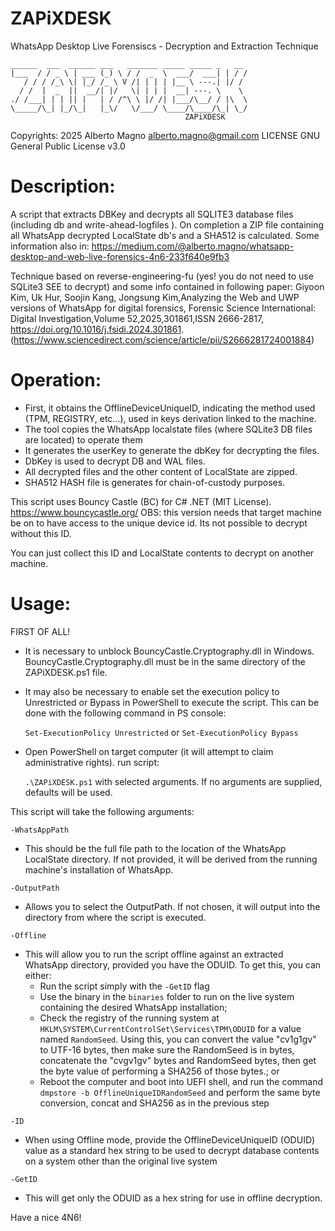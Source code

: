 # ZAPiXDESK
WhatsApp Desktop Live Forensiscs - Decryption and Extraction Technique

```
______  ___  ______ ___   _______ _____ _____ _   __
|___  / / _ \ | ___ (_) \ / /  _  \  ___/  ___| | / /
   / / / /_\ \| |_/ /_ \ V /| | | | |__ \ ---.| |/ /
  / /  |  _  ||  __/| |/   \| | | |  __| ---. \    \  
./ /___| | | || |   | / /^\ \ |/ /| |___/\__/ / |\  \
\_____/\_| |_/\_|   |_\/   \/___/ \____/\____/\_| \_/
                                       ZAPiXDESK
```
                                       
Copyrights: 2025 Alberto Magno <alberto.magno@gmail.com> 
LICENSE GNU General Public License v3.0

# Description: 
A script that extracts DBKey and decrypts all SQLITE3 database files (including db and write-ahead-logfiles ). 
On completion a ZIP file containing all WhatsApp  decrypted LocalState db's and a SHA512 is calculated.
Some information also in: https://medium.com/@alberto.magno/whatsapp-desktop-and-web-live-forensics-4n6-233f640e9fb3

Technique based on reverse-engineering-fu (yes! you do not need to use SQLite3 SEE to decrypt) and some info contained in following paper:
Giyoon Kim, Uk Hur, Soojin Kang, Jongsung Kim,Analyzing the Web and UWP versions of WhatsApp for digital forensics,
Forensic Science International: Digital Investigation,Volume 52,2025,301861,ISSN 2666-2817,
https://doi.org/10.1016/j.fsidi.2024.301861.
(https://www.sciencedirect.com/science/article/pii/S2666281724001884)

# Operation:
- First, it obtains the OfflineDeviceUniqueID, indicating the method used (TPM, REGISTRY, etc...), used in keys derivation linked to the machine.
- The tool copies the WhatsApp localstate files (where SQLite3 DB files are located) to operate them
- It generates the userKey to generate the dbKey for decrypting the files.
- DbKey is used to decrypt DB and WAL files.
- All decrypted files and the other content of LocalState are zipped.
- SHA512 HASH file is generates for chain-of-custody purposes.

This script uses Bouncy Castle (BC) for C# .NET (MIT License).
https://www.bouncycastle.org/
OBS: this version needs that target machine be on to have access to the unique device id. Its not possible to decrypt without this ID.

You can just collect this ID and LocalState contents to decrypt on another machine.

# Usage:
FIRST OF ALL!
- It is necessary to unblock BouncyCastle.Cryptography.dll in Windows. BouncyCastle.Cryptography.dll must be in the same directory of the ZAPiXDESK.ps1 file.
- It may also be necessary to enable set the execution policy to Unrestricted or Bypass in PowerShell to execute the script. This can be done with the following command in PS console:
  
  `Set-ExecutionPolicy Unrestricted` or `Set-ExecutionPolicy Bypass`
- Open PowerShell on target computer (it will attempt to claim administrative rights).
run script:

  `.\ZAPiXDESK.ps1` with selected arguments. If no arguments are supplied, defaults will be used.

This script will take the following arguments:
```
-WhatsAppPath  
```
- This should be the full file path to the location of the WhatsApp LocalState directory. If not provided, it will be derived from the running machine's
  installation of WhatsApp.

```
-OutputPath
```
- Allows you to select the OutputPath. If not chosen, it will output into the directory from where the script is executed.

```
-Offline  
```
- This will allow you to run the script offline against an extracted WhatsApp directory, provided you have the ODUID. To get this, you can either:
  - Run the script simply with the `-GetID` flag
  - Use the binary in the `binaries` folder to run on the live system containing the desired WhatsApp installation;
  - Check the registry of the running system at `HKLM\SYSTEM\CurrentControlSet\Services\TPM\ODUID` for a value named `RandomSeed`. Using this, you can 
    convert the value "cv1g1gv" to UTF-16 bytes, then make sure the RandomSeed is in bytes, concatenate the "cvgv1gv" bytes and RandomSeed bytes, then 
    get the byte value of performing a SHA256 of those bytes.; or
  - Reboot the computer and boot into UEFI shell, and run the command `dmpstore -b OfflineUniqueIDRandomSeed` and perform the same byte conversion, concat
    and SHA256 as in the previous step

```
-ID
```
- When using Offline mode, provide the OfflineDeviceUniqueID (ODUID) value as a standard hex string to be used to decrypt database contents on a system other
  than the original live system

```
-GetID
```
- This will get only the ODUID as a hex string for use in offline decryption.


Have a nice 4N6!






